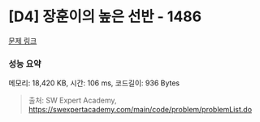 # [D4] 장훈이의 높은 선반 - 1486 

[문제 링크](https://swexpertacademy.com/main/code/problem/problemDetail.do?contestProbId=AV2b7Yf6ABcBBASw) 

### 성능 요약

메모리: 18,420 KB, 시간: 106 ms, 코드길이: 936 Bytes



> 출처: SW Expert Academy, https://swexpertacademy.com/main/code/problem/problemList.do